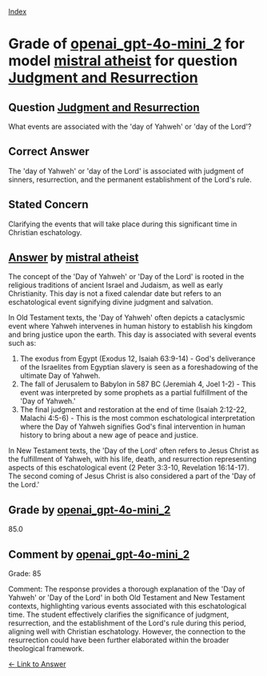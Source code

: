 
[Index](../../../../index.md)
# Grade of [openai_gpt-4o-mini_2](../../../grading_models/openai_gpt-4o-mini_2.md) for model [mistral atheist](../../../answering_models/mistral_atheist.md) for question [Judgment and Resurrection](../../../questions/Judgment_and_Resurrection.md)

## Question [Judgment and Resurrection](../../../questions/Judgment_and_Resurrection.md)
What events are associated with the 'day of Yahweh' or 'day of the Lord'?

## Correct Answer
The 'day of Yahweh' or 'day of the Lord' is associated with judgment of sinners, resurrection, and the permanent establishment of the Lord's rule.

## Stated Concern
Clarifying the events that will take place during this significant time in Christian eschatology.

## [Answer](../Judgment_and_Resurrection.md) by [mistral atheist](../../../answering_models/mistral_atheist.md)
 The concept of the 'Day of Yahweh' or 'Day of the Lord' is rooted in the religious traditions of ancient Israel and Judaism, as well as early Christianity. This day is not a fixed calendar date but refers to an eschatological event signifying divine judgment and salvation.

In Old Testament texts, the 'Day of Yahweh' often depicts a cataclysmic event where Yahweh intervenes in human history to establish his kingdom and bring justice upon the earth. This day is associated with several events such as:

1. The exodus from Egypt (Exodus 12, Isaiah 63:9-14) - God's deliverance of the Israelites from Egyptian slavery is seen as a foreshadowing of the ultimate Day of Yahweh.
2. The fall of Jerusalem to Babylon in 587 BC (Jeremiah 4, Joel 1-2) - This event was interpreted by some prophets as a partial fulfillment of the 'Day of Yahweh.'
3. The final judgment and restoration at the end of time (Isaiah 2:12-22, Malachi 4:5-6) - This is the most common eschatological interpretation where the Day of Yahweh signifies God's final intervention in human history to bring about a new age of peace and justice.

In New Testament texts, the 'Day of the Lord' often refers to Jesus Christ as the fulfillment of Yahweh, with his life, death, and resurrection representing aspects of this eschatological event (2 Peter 3:3-10, Revelation 16:14-17). The second coming of Jesus Christ is also considered a part of the 'Day of the Lord.'

## Grade by [openai_gpt-4o-mini_2](../../../grading_models/openai_gpt-4o-mini_2.md)
85.0

## Comment by [openai_gpt-4o-mini_2](../../../grading_models/openai_gpt-4o-mini_2.md)
Grade: 85

Comment: The response provides a thorough explanation of the 'Day of Yahweh' or 'Day of the Lord' in both Old Testament and New Testament contexts, highlighting various events associated with this eschatological time. The student effectively clarifies the significance of judgment, resurrection, and the establishment of the Lord's rule during this period, aligning well with Christian eschatology. However, the connection to the resurrection could have been further elaborated within the broader theological framework.

[&lt;- Link to Answer](../Judgment_and_Resurrection.md)
